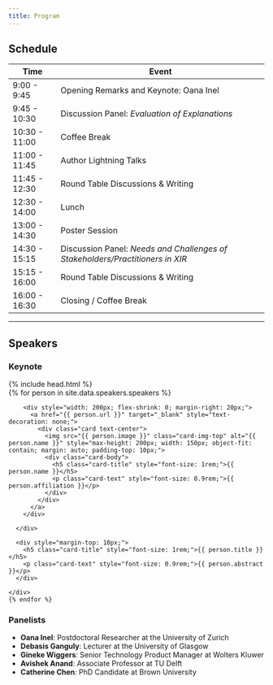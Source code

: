 ```yaml
---
title: Program
---
```


## Schedule


<table class="table table-striped table-hover text-center">
  <thead class="table-dark">
    <tr>
      <th scope="col"><b>Time</b></th>
      <th scope="col"><b>Event</b></th>
    </tr>
  </thead>
  <tbody>
    <tr>
      <td>9:00 - 9:45</td>
      <td>Opening Remarks and Keynote: Oana Inel</td>
    </tr>
    <tr>
      <td>9:45 - 10:30</td>
      <td>Discussion Panel: <i>Evaluation of Explanations</i></td>
    </tr>
    <tr>
      <td>10:30 - 11:00</td>
      <td>Coffee Break</td>
    </tr>
    <tr>
      <td>11:00 - 11:45</td>
      <td>Author Lightning Talks</td>
    </tr>
    <tr>
      <td>11:45 - 12:30</td>
      <td>Round Table Discussions & Writing</td>
    </tr>
    <tr>
      <td>12:30 - 14:00</td>
      <td>Lunch</td>
    </tr>
    <tr>
      <td>13:00 - 14:30</td>
      <td>Poster Session</td>
    </tr>
    <tr>
      <td>14:30 - 15:15</td>
      <td>Discussion Panel: <i>Needs and Challenges of Stakeholders/Practitioners in XIR</i></td>
    </tr>
    <tr>
      <td>15:15 - 16:00</td>
      <td>Round Table Discussions & Writing</td>
    </tr>
    <tr>
      <td>16:00 - 16:30</td>
      <td>Closing / Coffee Break</td>
    </tr>
  </tbody>
</table>


---------
## Speakers

### Keynote
<div class="container">
{% include head.html %}
  <div class="row">
    {% for person in site.data.speakers.speakers %}
    <div class="col-12 mb-4">
      <div class="d-flex flex-row align-items-start" style="flex-wrap: wrap;">
        
        <div style="width: 200px; flex-shrink: 0; margin-right: 20px;">
          <a href="{{ person.url }}" target="_blank" style="text-decoration: none;">
            <div class="card text-center">
              <img src="{{ person.image }}" class="card-img-top" alt="{{ person.name }}" style="max-height: 200px; width: 150px; object-fit: contain; margin: auto; padding-top: 10px;">
              <div class="card-body">
                <h5 class="card-title" style="font-size: 1rem;">{{ person.name }}</h5>
                <p class="card-text" style="font-size: 0.9rem;">{{ person.affiliation }}</p>
              </div>
            </div>
          </a>
        </div>

      </div>
      
      <div style="margin-top: 10px;">
        <h5 class="card-title" style="font-size: 1rem;">{{ person.title }}</h5>
        <p class="card-text" style="font-size: 0.9rem;">{{ person.abstract }}</p>
      </div>

    </div>
    {% endfor %}
  </div>
</div>

### Panelists

<!-- {% for person in site.data.speakers.panelists %}
- **{{ person.name }}**: {{ person.title }} at {{ person.affiliation }}
{% endfor %} -->

- **Oana Inel**: Postdoctoral Researcher at the University of Zurich
- **Debasis Ganguly**: Lecturer at the University of Glasgow
- **Gineke Wiggers**: Senior Technology Product Manager at Wolters Kluwer
- **Avishek Anand**: Associate Professor at TU Delft
- **Catherine Chen**: PhD Candidate at Brown University
